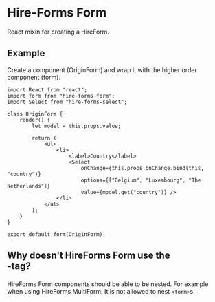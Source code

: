 # Hire-Forms Form

React mixin for creating a HireForm.

## Example

Create a component (OriginForm) and wrap it with the higher order component (form).

	import React from "react";
	import form from "hire-forms-form";
	import Select from "hire-forms-select";

	class OriginForm {
		render() {
			let model = this.props.value;

			return (
				<ul>
					<li>
						<label>Country</label>
						<Select
							onChange={this.props.onChange.bind(this, "country")}
							options={["Belgium", "Luxembourg", "The Netherlands"]}
							value={model.get("country")} />
					</li>
				</ul>
			);
		}
	}

	export default form(OriginForm);

## Why doesn't HireForms Form use the <form>-tag?

HireForms Form components should be able to be nested. For example when
using HireForms MultiForm. It is not allowed to nest `<form>`s.